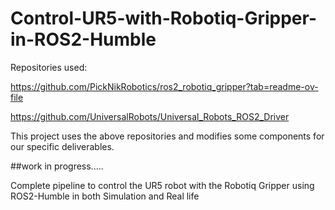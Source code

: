 # Control-UR5-with-Robotiq-Gripper-in-ROS2-Humble

Repositories used:

https://github.com/PickNikRobotics/ros2_robotiq_gripper?tab=readme-ov-file

https://github.com/UniversalRobots/Universal_Robots_ROS2_Driver

This project uses the above repositories and modifies some components for our specific deliverables.

##work in progress.....


Complete pipeline to control the UR5 robot with the Robotiq Gripper using ROS2-Humble in both Simulation and Real life
